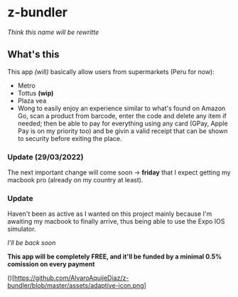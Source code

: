 # z-bundler

_Think this name will be rewritte_

## What's this

This app _(will)_ basically allow users from supermarkets (Peru for now):

- Metro
- Tottus **(wip)**
- Plaza vea
- Wong
  to easily enjoy an experience similar to what's found on Amazon Go, scan a product from barcode, enter the code and delete any item if needed; then be able to pay
  for everything using any card (GPay, Apple Pay is on my priority too) and be givin a valid receipt that can be shown to security before exiting the place.

### Update (29/03/2022)

The next important change will come soon -> **friday** that I expect getting my macbook pro (already on my country at least).

### Update

Haven't been as active as I wanted on this project mainly because I'm awaiting my macbook to finally arrive, thus being able to use the Expo IOS simulator.

_I'll be back soon_

**This app will be completely FREE, and it'll be funded by a minimal 0.5% comission on every payment**

()[https://github.com/AlvaroAquijeDiaz/z-bundler/blob/master/assets/adaptive-icon.png]
